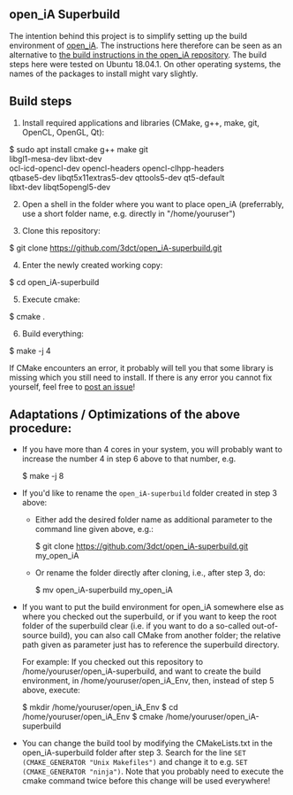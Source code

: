 ## open_iA Superbuild

The intention behind this project is to simplify setting up the build environment of [open_iA](https://github.com/3dct/open_iA).
The instructions here therefore can be seen as an alternative to [the build instructions in the open_iA repository](https://github.com/3dct/open_iA/wiki/Linux-Build).
The build steps here were tested on Ubuntu 18.04.1. On other operating systems, the names of the packages to install might vary slightly.

## Build steps

1. Install required applications and libraries (CMake, g++, make, git, OpenCL, OpenGL, Qt):

  $ sudo apt install cmake g++ make git \
    libgl1-mesa-dev libxt-dev \
    ocl-icd-opencl-dev opencl-headers opencl-clhpp-headers \
    qtbase5-dev libqt5x11extras5-dev qttools5-dev qt5-default \
    libxt-dev libqt5opengl5-dev

2. Open a shell in the folder where you want to place open_iA (preferrably, use a short folder name, e.g. directly in "/home/youruser")

3. Clone this repository:
 
  $ git clone https://github.com/3dct/open_iA-superbuild.git

4. Enter the newly created working copy:

  $ cd open_iA-superbuild

5. Execute cmake:

  $ cmake .

6. Build everything:

  $ make -j 4

If CMake encounters an error, it probably will tell you that some library is missing which you still need to install.
If there is any error you cannot fix yourself, feel free to [post an issue](https://github.com/3dct/open_iA-superbuild/issues)!

## Adaptations / Optimizations of the above procedure:

- If you have more than 4 cores in your system, you will probably want to increase the number 4 in step 6 above to that number, e.g.

  $ make -j 8

- If you'd like to rename the `open_iA-superbuild` folder created in step 3 above:
  - Either add the desired folder name as additional parameter to the command line given above, e.g.:
  
    $ git clone https://github.com/3dct/open_iA-superbuild.git my_open_iA
  
  - Or rename the folder directly after cloning, i.e., after step 3, do:

    $ mv open_iA-superbuild my_open_iA
    
- If you want to put the build environment for open_iA somewhere else as where you checked out the superbuild,
  or if you want to keep the root folder of the superbuild clear (i.e. if you want to do a so-called out-of-source build),
  you can also call CMake from another folder; the relative path given as parameter just has to reference the superbuild directory.

  For example:
  If you checked out this repository to /home/youruser/open_iA-superbuild,
  and want to create the build environment, in /home/youruser/open_iA_Env, then, instead of step 5 above, execute:

  $ mkdir /home/youruser/open_iA_Env
  $ cd /home/youruser/open_iA_Env
  $ cmake /home/youruser/open_iA-superbuild

- You can change the build tool by modifying the CMakeLists.txt in the open_iA-superbuild folder after step 3.
  Search for the line `SET (CMAKE_GENERATOR "Unix Makefiles")` and change it to e.g. `SET (CMAKE_GENERATOR "ninja")`.
  Note that you probably need to execute the cmake command twice before this change will be used everywhere!
